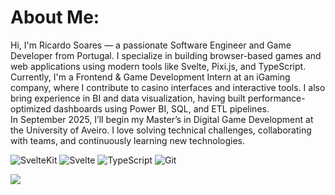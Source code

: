 # About Me:

Hi, I'm Ricardo Soares — a passionate Software Engineer and Game Developer from Portugal. I specialize in building browser-based games and web applications using modern tools like Svelte, Pixi.js, and TypeScript.<br>Currently, I'm a Frontend & Game Development Intern at an iGaming company, where I contribute to casino interfaces and interactive tools. I also bring experience in BI and data visualization, having built performance-optimized dashboards using Power BI, SQL, and ETL pipelines.<br>In September 2025, I’ll begin my Master’s in Digital Game Development at the University of Aveiro. I love solving technical challenges, collaborating with teams, and continuously learning new technologies.

![SvelteKit](https://img.shields.io/badge/sveltekit-%23ff3e00.svg?style=for-the-badge&logo=svelte&logoColor=white) ![Svelte](https://img.shields.io/badge/svelte-%23f1413d.svg?style=for-the-badge&logo=svelte&logoColor=white) ![TypeScript](https://img.shields.io/badge/typescript-%23007ACC.svg?style=for-the-badge&logo=typescript&logoColor=white) ![Git](https://img.shields.io/badge/git-%23F05033.svg?style=for-the-badge&logo=git&logoColor=white)

![](https://github-readme-stats.vercel.app/api/top-langs/?username=ricardojvsoares&theme=onedark&hide_border=true&include_all_commits=true&count_private=true&layout=compact)
